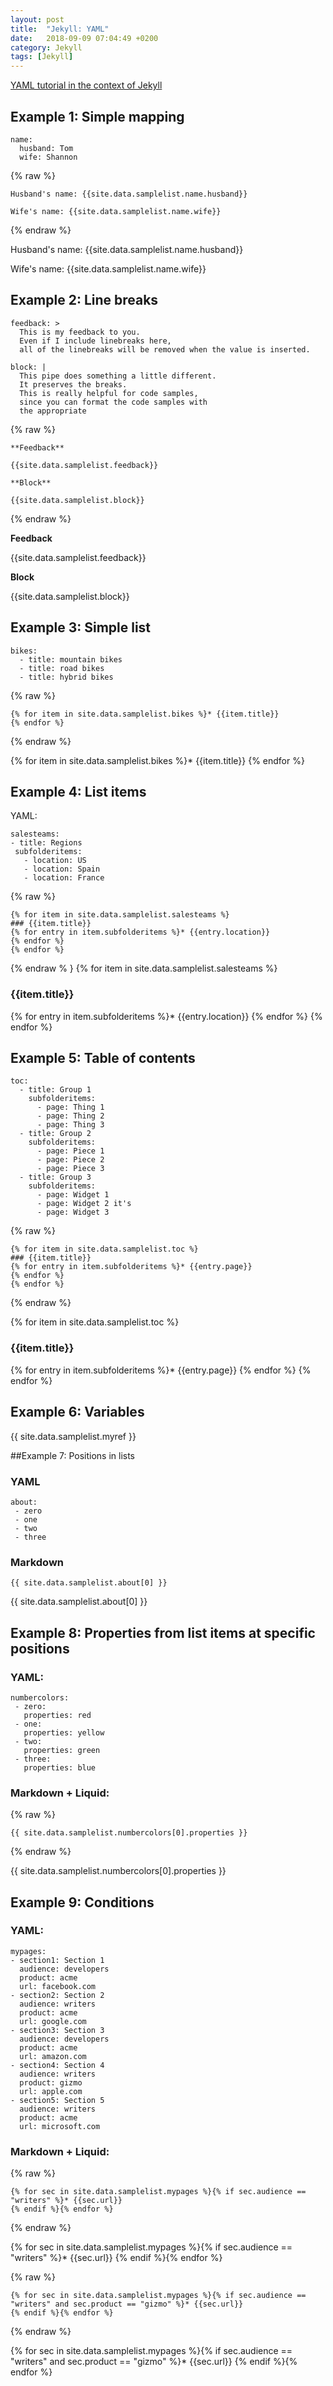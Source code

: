 ```yaml
---
layout: post
title:  "Jekyll: YAML"
date:   2018-09-09 07:04:49 +0200
category: Jekyll
tags: [Jekyll]
---
```


[YAML tutorial in the context of Jekyll](https://idratherbewriting.com/documentation-theme-jekyll/mydoc_yaml_tutorial)

## Example 1: Simple mapping

```
name:
  husband: Tom
  wife: Shannon
```

{% raw %}
```
Husband's name: {{site.data.samplelist.name.husband}}

Wife's name: {{site.data.samplelist.name.wife}}
```
{% endraw %}

Husband's name: {{site.data.samplelist.name.husband}}

Wife's name: {{site.data.samplelist.name.wife}}

## Example 2: Line breaks

```
feedback: >
  This is my feedback to you.
  Even if I include linebreaks here,
  all of the linebreaks will be removed when the value is inserted.

block: |
  This pipe does something a little different.
  It preserves the breaks.
  This is really helpful for code samples,
  since you can format the code samples with
  the appropriate
```

{% raw %}
```
**Feedback**

{{site.data.samplelist.feedback}}

**Block**

{{site.data.samplelist.block}}
```
{% endraw %}

**Feedback**

{{site.data.samplelist.feedback}}

**Block**

{{site.data.samplelist.block}}

## Example 3: Simple list

```
bikes:
  - title: mountain bikes
  - title: road bikes
  - title: hybrid bikes
```

{% raw %}
```
{% for item in site.data.samplelist.bikes %}* {{item.title}}
{% endfor %}
```
{% endraw %}

{% for item in site.data.samplelist.bikes %}* {{item.title}}
{% endfor %}

## Example 4: List items

YAML:

```
salesteams:
- title: Regions
 subfolderitems:
   - location: US
   - location: Spain
   - location: France
```

{% raw %}
```
{% for item in site.data.samplelist.salesteams %}
### {{item.title}}
{% for entry in item.subfolderitems %}* {{entry.location}}
{% endfor %}
{% endfor %}
```
{% endraw %
}
{% for item in site.data.samplelist.salesteams %}
### {{item.title}}
{% for entry in item.subfolderitems %}* {{entry.location}}
{% endfor %}
{% endfor %}

## Example 5: Table of contents

```
toc:
  - title: Group 1
    subfolderitems:
      - page: Thing 1
      - page: Thing 2
      - page: Thing 3
  - title: Group 2
    subfolderitems:
      - page: Piece 1
      - page: Piece 2
      - page: Piece 3
  - title: Group 3
    subfolderitems:
      - page: Widget 1
      - page: Widget 2 it's
      - page: Widget 3
```

{% raw %}
```
{% for item in site.data.samplelist.toc %}
### {{item.title}}
{% for entry in item.subfolderitems %}* {{entry.page}}
{% endfor %}
{% endfor %}
```
{% endraw %}

{% for item in site.data.samplelist.toc %}
### {{item.title}}
{% for entry in item.subfolderitems %}* {{entry.page}}
{% endfor %}
{% endfor %}

## Example 6: Variables

{{ site.data.samplelist.myref }}

##Example 7: Positions in lists
### YAML

```
about:
 - zero
 - one
 - two
 - three
```

### Markdown

```
{{ site.data.samplelist.about[0] }}
```

{{ site.data.samplelist.about[0] }}

## Example 8: Properties from list items at specific positions

### YAML:

```
numbercolors:
 - zero:
   properties: red
 - one:
   properties: yellow
 - two:
   properties: green
 - three:
   properties: blue
```

### Markdown + Liquid:

{% raw %}
```
{{ site.data.samplelist.numbercolors[0].properties }}
```
{% endraw %}

{{ site.data.samplelist.numbercolors[0].properties }}

## Example 9: Conditions

### YAML:

```
mypages:
- section1: Section 1
  audience: developers
  product: acme
  url: facebook.com
- section2: Section 2
  audience: writers
  product: acme
  url: google.com
- section3: Section 3
  audience: developers
  product: acme
  url: amazon.com
- section4: Section 4
  audience: writers
  product: gizmo
  url: apple.com
- section5: Section 5
  audience: writers
  product: acme
  url: microsoft.com
```

### Markdown + Liquid:

{% raw %}
```
{% for sec in site.data.samplelist.mypages %}{% if sec.audience == "writers" %}* {{sec.url}}
{% endif %}{% endfor %}
```
{% endraw %}

{% for sec in site.data.samplelist.mypages %}{% if sec.audience == "writers" %}* {{sec.url}}
{% endif %}{% endfor %}

{% raw %}
```
{% for sec in site.data.samplelist.mypages %}{% if sec.audience == "writers" and sec.product == "gizmo" %}* {{sec.url}}
{% endif %}{% endfor %}
```
{% endraw %}

{% for sec in site.data.samplelist.mypages %}{% if sec.audience == "writers" and sec.product == "gizmo" %}* {{sec.url}}
{% endif %}{% endfor %}

